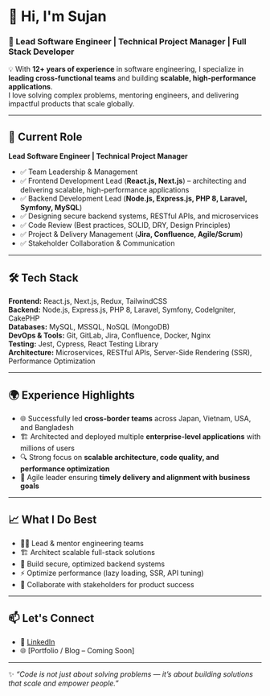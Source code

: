 # 👋 Hi, I'm Sujan  

### 🚀 Lead Software Engineer | Technical Project Manager | Full Stack Developer  

💡 With **12+ years of experience** in software engineering, I specialize in **leading cross-functional teams** and building **scalable, high-performance applications**.  
I love solving complex problems, mentoring engineers, and delivering impactful products that scale globally.  

---

## 💼 Current Role  
**Lead Software Engineer | Technical Project Manager**  
- ✅ Team Leadership & Management  
- ✅ Frontend Development Lead (**React.js, Next.js**) – architecting and delivering scalable, high-performance applications  
- ✅ Backend Development Lead (**Node.js, Express.js, PHP 8, Laravel, Symfony, MySQL**)  
- ✅ Designing secure backend systems, RESTful APIs, and microservices  
- ✅ Code Review (Best practices, SOLID, DRY, Design Principles)  
- ✅ Project & Delivery Management (**Jira, Confluence, Agile/Scrum**)  
- ✅ Stakeholder Collaboration & Communication  

---

## 🛠️ Tech Stack  
**Frontend:** React.js, Next.js, Redux, TailwindCSS  
**Backend:** Node.js, Express.js, PHP 8, Laravel, Symfony, CodeIgniter, CakePHP  
**Databases:** MySQL, MSSQL, NoSQL (MongoDB)  
**DevOps & Tools:** Git, GitLab, Jira, Confluence, Docker, Nginx  
**Testing:** Jest, Cypress, React Testing Library  
**Architecture:** Microservices, RESTful APIs, Server-Side Rendering (SSR), Performance Optimization  

---

## 🌍 Experience Highlights  
- 🌐 Successfully led **cross-border teams** across Japan, Vietnam, USA, and Bangladesh  
- 🏗️ Architected and deployed multiple **enterprise-level applications** with millions of users  
- 🔍 Strong focus on **scalable architecture, code quality, and performance optimization**  
- 🎯 Agile leader ensuring **timely delivery and alignment with business goals**  

---

## 📈 What I Do Best  
- 👨‍💻 Lead & mentor engineering teams  
- 🏗️ Architect scalable full-stack solutions  
- 🔐 Build secure, optimized backend systems  
- ⚡ Optimize performance (lazy loading, SSR, API tuning)  
- 🤝 Collaborate with stakeholders for product success  

---

## 📫 Let's Connect  
- 💼 [LinkedIn](https://www.linkedin.com/in/muhammad-sujan)  
- 🌐 [Portfolio / Blog – Coming Soon]  

---

✨ *“Code is not just about solving problems — it’s about building solutions that scale and empower people.”*  
